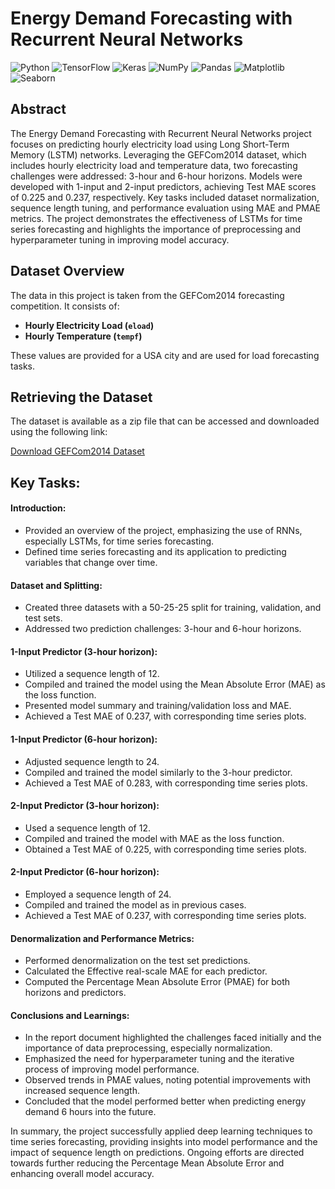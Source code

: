 # Energy Demand Forecasting with Recurrent Neural Networks
![Python](https://img.shields.io/badge/Python-blue?logo=python&logoColor=white)
![TensorFlow](https://img.shields.io/badge/TensorFlow-orange?logo=tensorflow&logoColor=white)
![Keras](https://img.shields.io/badge/Keras-red?logo=keras&logoColor=white)
![NumPy](https://img.shields.io/badge/NumPy-blue?logo=numpy&logoColor=white)
![Pandas](https://img.shields.io/badge/Pandas-yellowgreen?logo=pandas&logoColor=white)
![Matplotlib](https://img.shields.io/badge/Matplotlib-blueviolet?logo=matplotlib&logoColor=white)
![Seaborn](https://img.shields.io/badge/Seaborn-lightblue?logoColor=white)

## Abstract
The Energy Demand Forecasting with Recurrent Neural Networks project focuses on predicting hourly electricity load using Long Short-Term Memory (LSTM) networks. Leveraging the GEFCom2014 dataset, which includes hourly electricity load and temperature data, two forecasting challenges were addressed: 3-hour and 6-hour horizons. Models were developed with 1-input and 2-input predictors, achieving Test MAE scores of 0.225 and 0.237, respectively. Key tasks included dataset normalization, sequence length tuning, and performance evaluation using MAE and PMAE metrics. The project demonstrates the effectiveness of LSTMs for time series forecasting and highlights the importance of preprocessing and hyperparameter tuning in improving model accuracy.

## Dataset Overview

The data in this project is taken from the GEFCom2014 forecasting competition. It consists of:

- **Hourly Electricity Load (`eload`)**
- **Hourly Temperature (`tempf`)**

These values are provided for a USA city and are used for load forecasting tasks.

## Retrieving the Dataset

The dataset is available as a zip file that can be accessed and downloaded using the following link:

[Download GEFCom2014 Dataset](https://www.dropbox.com/scl/fi/zwnlfwhds3k2xz0/GEFCom2014.zip?rlkey=oz7unehbwtglp1pbgbnb4wne2&e=1&dl=0)


## Key Tasks:

#### Introduction:

* Provided an overview of the project, emphasizing the use of RNNs, especially LSTMs, for time series forecasting.
* Defined time series forecasting and its application to predicting variables that change over time.

#### Dataset and Splitting:

* Created three datasets with a 50-25-25 split for training, validation, and test sets.
* Addressed two prediction challenges: 3-hour and 6-hour horizons.

#### 1-Input Predictor (3-hour horizon):

* Utilized a sequence length of 12.
* Compiled and trained the model using the Mean Absolute Error (MAE) as the loss function.
* Presented model summary and training/validation loss and MAE.
* Achieved a Test MAE of 0.237, with corresponding time series plots.

#### 1-Input Predictor (6-hour horizon):

* Adjusted sequence length to 24.
* Compiled and trained the model similarly to the 3-hour predictor.
* Achieved a Test MAE of 0.283, with corresponding time series plots.

#### 2-Input Predictor (3-hour horizon):

* Used a sequence length of 12.
* Compiled and trained the model with MAE as the loss function.
* Obtained a Test MAE of 0.225, with corresponding time series plots.
#### 2-Input Predictor (6-hour horizon):

* Employed a sequence length of 24.
* Compiled and trained the model as in previous cases.
* Achieved a Test MAE of 0.237, with corresponding time series plots.

#### Denormalization and Performance Metrics:

* Performed denormalization on the test set predictions.
* Calculated the Effective real-scale MAE for each predictor.
* Computed the Percentage Mean Absolute Error (PMAE) for both horizons and predictors.

#### Conclusions and Learnings:

* In the report document highlighted the challenges faced initially and the importance of data preprocessing, especially normalization.
* Emphasized the need for hyperparameter tuning and the iterative process of improving model performance.
* Observed trends in PMAE values, noting potential improvements with increased sequence length.
* Concluded that the model performed better when predicting energy demand 6 hours into the future.

In summary, the project successfully applied deep learning techniques to time series forecasting, providing insights into model performance and the impact of sequence length on predictions. Ongoing efforts are directed towards further reducing the Percentage Mean Absolute Error and enhancing overall model accuracy.
